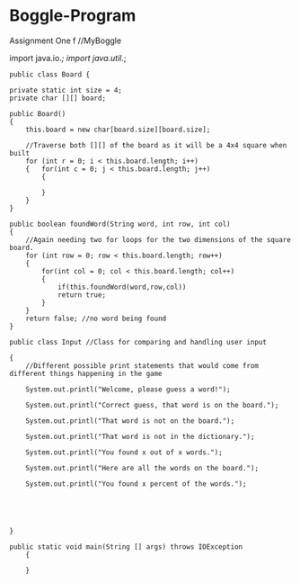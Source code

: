 # Boggle-Program
Assignment One f
//MyBoggle

import java.io.*;
import java.util.*;


	public class Board {
	
	private static int size = 4;
	private char [][] board;
	
	public Board()
	{
		this.board = new char[board.size][board.size];
		
		//Traverse both [][] of the board as it will be a 4x4 square when built
		for (int r = 0; i < this.board.length; i++)
		{	for(int c = 0; j < this.board.length; j++)
			{
				
			}
		}	
	}
	
	public boolean foundWord(String word, int row, int col)
	{
		//Again needing two for loops for the two dimensions of the square board.
		for (int row = 0; row < this.board.length; row++)
		{
			for(int col = 0; col < this.board.length; col++)
			{
				if(this.foundWord(word,row,col))
				return true;
			}
		}
		return false; //no word being found
	}	
	
	public class Input //Class for comparing and handling user input
	
	{
		//Different possible print statements that would come from different things happening in the game
		
		System.out.printl("Welcome, please guess a word!");
		
		System.out.printl("Correct guess, that word is on the board.");
		
		System.out.printl("That word is not on the board.");
		
		System.out.printl("That word is not in the dictionary.");
		
		System.out.printl("You found x out of x words.");
		
		System.out.printl("Here are all the words on the board.");
		
		System.out.printl("You found x percent of the words.");
	
	
	
	
	
	}
	
	public static void main(String [] args) throws IOException
		{
		
		}
